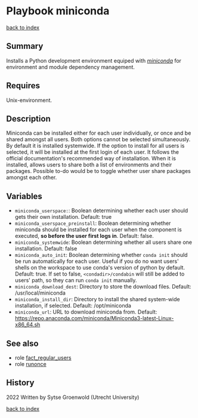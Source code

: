 # Playbook miniconda
[back to index](../index.md#Playbooks)

## Summary
Installs a Python development environment equiped with *[miniconda](https://docs.conda.io/en/latest/miniconda.html)* for environment and module dependency management.

## Requires
Unix-environment.

## Description
Miniconda can be installed either for each user individually, or once and be shared amongst all users. 
Both options cannot be selected simultaneously.
By default it is installed systemwide. If the option to install for all users is selected, it will be installed at the first login of each user.
It follows the official documentation's recommended way of installation.
When it is installed, allows users to share both a list of environments and their packages.
Possible to-do would be to toggle whether user share packages amongst each other.

## Variables
- `miniconda_userspace:`: Boolean determining whether each user should gets their own installation. Default: true
- `miniconda_userspace_preinstall`: Boolean determining whether miniconda should be installed for each user when the component is executed, **so before the user first logs in**. Default: false.
- `miniconda_systemwide`: Boolean determining whether all users share one installation. Default: false
- `miniconda_auto_init`: Boolean determining whether `conda init` should be run automatically for each user. Useful if you do no want users' shells on the workspace to use conda's version of python by default. Default: true. If set to false, `<condadir>/condabin` will still be added to users' path, so they can run `conda init` manually.
- `miniconda_download_dest`: Directory to store the download files. Default: /usr/local/miniconda
- `miniconda_install_dir`: Directory to install the shared system-wide installation, if selected. Default: /opt/miniconda
- `miniconda_url`: URL to download miniconda from. Default: https://repo.anaconda.com/miniconda/Miniconda3-latest-Linux-x86_64.sh

## See also
- role [fact_regular_users](../roles/fact_regular_users.md)
- role [runonce](../roles/runonce.md)

## History
2022 Written by Sytse Groenwold (Utrecht University)

[back to index](../index.md#Playbooks)
